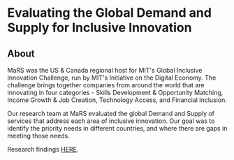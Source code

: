 # Evaluating the Global Demand and Supply for Inclusive Innovation

## About

MaRS was the US & Canada regional host for MIT's Global Inclusive Innovation Challenge, run by MIT's Initiative on the Digital Economy. The challenge brings together companies from around the world that are innovating in four categories - Skills Development & Opportunity Matching, Income Growth & Job Creation, Technology Access, and Financial Inclusion. 

Our research team at MaRS evaluated the global Demand and Supply of services that address each area of inclusive innovation. Our goal was to identify the priority needs in different countries, and where there are gaps in meeting those needs.

Research findings [HERE](https://medium.com/@upeksha.amarasinghe/measure-the-supply-and-demand-for-inclusive-innovation-using-machine-learning-e8e0cedbd439?source=friends_link&sk=1801424ccdb95d2462e5729d6663834e). 
